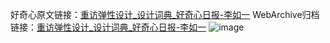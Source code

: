 好奇心原文链接：[重访弹性设计_设计词典_好奇心日报-李如一](https://www.qdaily.com/articles/2430.html)
WebArchive归档链接：[重访弹性设计_设计词典_好奇心日报-李如一](http://web.archive.org/web/20160421070756/http://www.qdaily.com/articles/2430.html)
![image](http://ww3.sinaimg.cn/large/007d5XDply1g3vc2h1qluj30u02ocnkw)